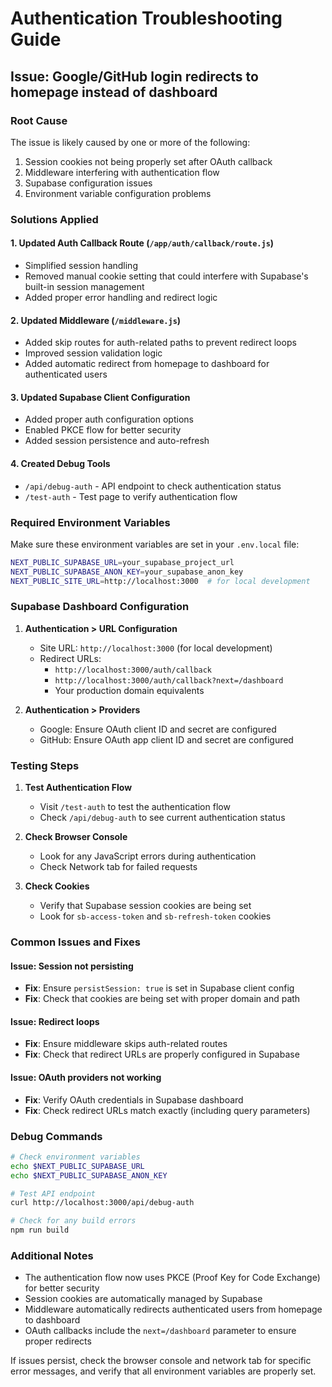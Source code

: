 # Authentication Troubleshooting Guide

## Issue: Google/GitHub login redirects to homepage instead of dashboard

### Root Cause
The issue is likely caused by one or more of the following:
1. Session cookies not being properly set after OAuth callback
2. Middleware interfering with authentication flow
3. Supabase configuration issues
4. Environment variable configuration problems

### Solutions Applied

#### 1. Updated Auth Callback Route (`/app/auth/callback/route.js`)
- Simplified session handling
- Removed manual cookie setting that could interfere with Supabase's built-in session management
- Added proper error handling and redirect logic

#### 2. Updated Middleware (`/middleware.js`)
- Added skip routes for auth-related paths to prevent redirect loops
- Improved session validation logic
- Added automatic redirect from homepage to dashboard for authenticated users

#### 3. Updated Supabase Client Configuration
- Added proper auth configuration options
- Enabled PKCE flow for better security
- Added session persistence and auto-refresh

#### 4. Created Debug Tools
- `/api/debug-auth` - API endpoint to check authentication status
- `/test-auth` - Test page to verify authentication flow

### Required Environment Variables

Make sure these environment variables are set in your `.env.local` file:

```bash
NEXT_PUBLIC_SUPABASE_URL=your_supabase_project_url
NEXT_PUBLIC_SUPABASE_ANON_KEY=your_supabase_anon_key
NEXT_PUBLIC_SITE_URL=http://localhost:3000  # for local development
```

### Supabase Dashboard Configuration

1. **Authentication > URL Configuration**
   - Site URL: `http://localhost:3000` (for local development)
   - Redirect URLs: 
     - `http://localhost:3000/auth/callback`
     - `http://localhost:3000/auth/callback?next=/dashboard`
     - Your production domain equivalents

2. **Authentication > Providers**
   - Google: Ensure OAuth client ID and secret are configured
   - GitHub: Ensure OAuth app client ID and secret are configured

### Testing Steps

1. **Test Authentication Flow**
   - Visit `/test-auth` to test the authentication flow
   - Check `/api/debug-auth` to see current authentication status

2. **Check Browser Console**
   - Look for any JavaScript errors during authentication
   - Check Network tab for failed requests

3. **Check Cookies**
   - Verify that Supabase session cookies are being set
   - Look for `sb-access-token` and `sb-refresh-token` cookies

### Common Issues and Fixes

#### Issue: Session not persisting
- **Fix**: Ensure `persistSession: true` is set in Supabase client config
- **Fix**: Check that cookies are being set with proper domain and path

#### Issue: Redirect loops
- **Fix**: Ensure middleware skips auth-related routes
- **Fix**: Check that redirect URLs are properly configured in Supabase

#### Issue: OAuth providers not working
- **Fix**: Verify OAuth credentials in Supabase dashboard
- **Fix**: Check redirect URLs match exactly (including query parameters)

### Debug Commands

```bash
# Check environment variables
echo $NEXT_PUBLIC_SUPABASE_URL
echo $NEXT_PUBLIC_SUPABASE_ANON_KEY

# Test API endpoint
curl http://localhost:3000/api/debug-auth

# Check for any build errors
npm run build
```

### Additional Notes

- The authentication flow now uses PKCE (Proof Key for Code Exchange) for better security
- Session cookies are automatically managed by Supabase
- Middleware automatically redirects authenticated users from homepage to dashboard
- OAuth callbacks include the `next=/dashboard` parameter to ensure proper redirects

If issues persist, check the browser console and network tab for specific error messages, and verify that all environment variables are properly set.
